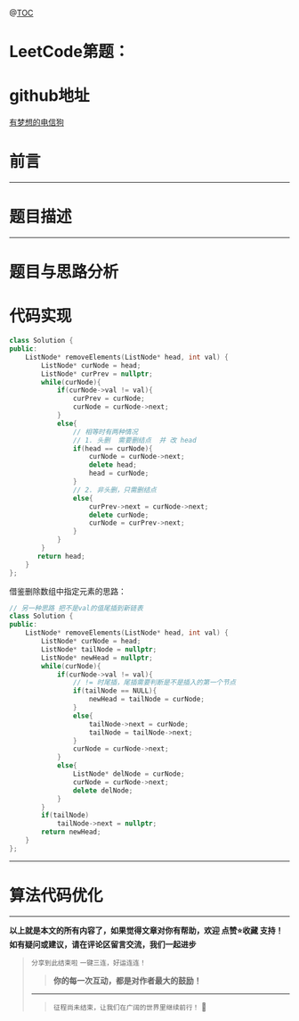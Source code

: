 ﻿@[TOC](刷爆LeetCode系列)

# LeetCode第题：


# github地址

[有梦想的电信狗](https://github.com/changan-memory)

# 前言

---

# 题目描述

---

# 题目与思路分析



# 代码实现

```cpp
class Solution {
public:
    ListNode* removeElements(ListNode* head, int val) {
        ListNode* curNode = head;
        ListNode* curPrev = nullptr;
        while(curNode){
            if(curNode->val != val){
                curPrev = curNode;
                curNode = curNode->next;
            }
            else{
                // 相等时有两种情况 
                // 1. 头删  需要删结点  并 改 head
                if(head == curNode){
                    curNode = curNode->next;
                    delete head;
                    head = curNode;
                }
                // 2. 非头删，只需删结点   
                else{
                    curPrev->next = curNode->next;
                    delete curNode;
                    curNode = curPrev->next;
                }
            }
        }
       return head;
    }
};
```



借鉴删除数组中指定元素的思路：

```cpp
// 另一种思路 把不是val的值尾插到新链表
class Solution {
public:
    ListNode* removeElements(ListNode* head, int val) {
        ListNode* curNode = head;
        ListNode* tailNode = nullptr;
        ListNode* newHead = nullptr;
        while(curNode){
            if(curNode->val != val){
                // != 时尾插，尾插需要判断是不是插入的第一个节点
                if(tailNode == NULL){
                    newHead = tailNode = curNode;
                }
                else{
                    tailNode->next = curNode;
                    tailNode = tailNode->next;
                }
                curNode = curNode->next;
            }
            else{
                ListNode* delNode = curNode;
                curNode = curNode->next;
                delete delNode;
            }
        }
        if(tailNode)
            tailNode->next = nullptr;
        return newHead;
    }
};
```



---



# 算法代码优化

---


**以上就是本文的所有内容了，如果觉得文章对你有帮助，欢迎 点赞⭐收藏 支持！如有疑问或建议，请在评论区留言交流，我们一起进步**

>`分享到此结束啦`
>`一键三连，好运连连！`
>
>>**你的每一次互动，都是对作者最大的鼓励！**  
>
>---
>
>>`征程尚未结束，让我们在广阔的世界里继续前行！` 🚀

